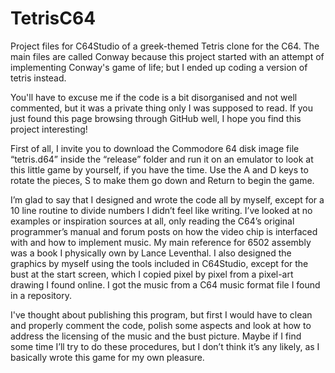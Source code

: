 # TetrisC64
Project files for C64Studio of a greek-themed Tetris clone for the C64. The main files are called Conway because this project started with an attempt of implementing Conway's game of life; but I ended up coding a version of tetris instead.

You'll have to excuse me if the code is a bit disorganised and not well commented, but it was a private thing only I was supposed to read. If you just found this page browsing through GitHub well, I hope you find this project interesting!

First of all, I invite you to download the Commodore 64 disk image file “tetris.d64” inside the “release” folder and run it on an emulator to look at this little game by yourself, if you have the time. Use the A and D keys to rotate the pieces, S to make them go down and Return to begin the game.

I’m glad to say that I designed and wrote the code all by myself, except for a 10 line routine to divide numbers I didn’t feel like writing. I’ve looked at no examples or inspiration sources at all, only reading the C64’s original programmer’s manual and forum posts on how the video chip is interfaced with and how to implement music. My main reference for 6502 assembly was a book I physically own by Lance Leventhal. I also designed the graphics by myself using the tools included in C64Studio, except for the bust at the start screen, which I copied pixel by pixel from a pixel-art drawing I found online. I got the music from a C64 music format file I found in a repository.

I've thought about publishing this program, but first I would have to clean and properly comment the code, polish some aspects and look at how to address the licensing of the music and the bust picture. Maybe if I find some time I’ll try to do these procedures, but I don’t think it’s any likely, as I basically wrote this game for my own pleasure.
